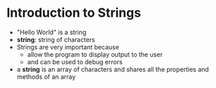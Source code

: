 # Introduction to Strings

- "Hello World" is a string
- **string**: string of characters
- Strings are very important because 
    - allow the program to display output to the user 
    - and can be used to debug errors
- a **string** is an array of characters and shares all the properties and methods of an array